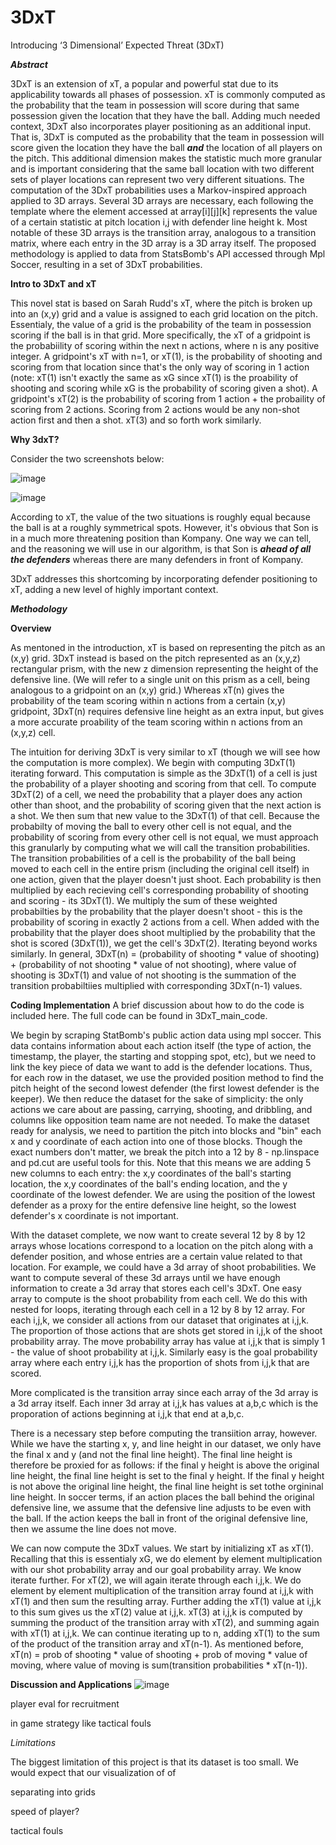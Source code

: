 # 3DxT
Introducing ‘3 Dimensional’ Expected Threat (3DxT) 

***Abstract***

3DxT is an extension of xT, a popular and powerful stat due to its applicability towards all phases of possession. xT is commonly computed as the probability that the team in possession will score during that same possession given the location that they have the ball. Adding much needed context, 3DxT also incorporates player positioning as an additional input. That is, 3DxT is computed as the probability that the team in possession will score given the location they have the ball ***and*** the location of all players on the pitch. This additional dimension makes the statistic much more granular and is important considering that the same ball location with two different sets of player locations can represent two very different situations. The computation of the 3DxT probabilities uses a Markov-inspired approach applied to 3D arrays. Several 3D arrays are necessary, each following the template where the element accessed at array[i][j][k] represents the value of a certain statistic at pitch location i,j with defender line height k. Most notable of these 3D arrays is the transition array, analogous to a transition matrix, where each entry in the 3D array is a 3D array itself. The proposed methodology is applied to data from StatsBomb's API accessed through Mpl Soccer, resulting in a set of 3DxT probabilities.



**Intro to 3DxT and xT**

This novel stat is based on Sarah Rudd's xT, where the pitch is broken up into an (x,y) grid and a value is assigned to each grid location on the pitch. Essentialy, the value of a grid is the probability of the team in possession scoring if the ball is in that grid. More specifically, the xT of a gridpoint is the probabiility of scoring within the next n actions, where n is any positive integer. A gridpoint's xT with n=1, or xT(1), is the probability of shooting and scoring from that location since that's the only way of scoring in 1 action (note: xT(1) isn't exactly the same as xG since xT(1) is the proability of shooting and scoring while xG is the probability of scoring given a shot). A gridpoint's xT(2) is the probability of scoring from 1 action + the probaility of scoring from 2 actions. Scoring from 2 actions would be any non-shot action first and then a shot. xT(3) and so forth work similarly. 



**Why 3dxT?**

Consider the two screenshots below:

![image](https://github.com/jeremy9k27/3DxT/assets/118779230/a586ab4d-47c9-4219-a7ee-2f8f99263ccd)

![image](https://github.com/jeremy9k27/3DxT/assets/118779230/491470c4-0601-4c1e-8553-0a0b56039ee4)

According to xT, the value of the two situations is roughly equal because the ball is at a roughly symmetrical spots. However, it's obvious that Son is in a much more threatening position than Kompany. One way we can tell, and the reasoning we will use in our algorithm, is that Son is ***ahead of all the defenders*** whereas there are many defenders in front of Kompany.


3DxT addresses this shortcoming by incorporating defender positioning to xT, adding a new level of highly important context.


***Methodology***

**Overview**

As mentoned in the introduction, xT is based on representing the pitch as an (x,y) grid. 3DxT instead is based on the pitch represented as an (x,y,z) rectangular prism, with the new z dimension representing the height of the defensive line. (We will refer to a single unit on this prism as a cell, being analogous to a gridpoint on an (x,y) grid.) Whereas xT(n) gives the probability of the team scoring within n actions from a certain (x,y) gridpoint, 3DxT(n) requires defensive line height as an extra input, but gives a more accurate proability of the team scoring within n actions from an (x,y,z) cell. 

The intuition for deriving 3DxT is very similar to xT (though we will see how the computation is more complex). We begin with computing 3DxT(1) iterating forward. This computation is simple as the 3DxT(1) of a cell is just the probability of a player shooting and scoring from that cell. To compute 3DxT(2) of a cell, we need the probability that a player does any action other than shoot, and the probability of scoring given that the next action is a shot. We then sum that new value to the 3DxT(1) of that cell. Because the probabilty of moving the ball to every other cell is not equal, and the probability of scoring from every other cell is not equal, we must approach this granularly by computing what we will call the transition probabilities. The transition probabilities of a cell is the probability of the ball being moved to each cell in the entire prism (including the original cell itself) in one action, given that the player doesn't just shoot. Each probability is then multiplied by each recieving cell's corresponding probability of shooting and scoring - its 3DxT(1). We multiply the sum of these weighted probabilties by the probability that the player doesn't shoot - this is the probability of scoring in exactly 2 actions from a cell. When added with the probability that the player does shoot multiplied by the probability that the shot is scored (3DxT(1)), we get the cell's 3DxT(2). Iterating beyond works similarly. In general, 
3DxT(n) = (probability of shooting * value of shooting) + (probability of not shooting * value of not shooting), where value of shooting is 3DxT(1) and value of not shooting is the summation of the transition probabiltiies multiplied with corresponding 3DxT(n-1) values. 


**Coding Implementation**
A brief discussion about how to do the code is included here. The full code can be found in 3DxT_main_code. 

We begin by scraping StatBomb's public action data using mpl soccer. This data contains information about each action itself (the type of action, the timestamp, the player, the starting and stopping spot, etc), but we need to link the key piece of data we want to add is the defender locations. Thus, for each row in the dataset, we use the provided position method to find the pitch height of the second lowest defender (the first lowest defender is the keeper). We then reduce the dataset for the sake of simplicity: the only actions we care about are passing, carrying, shooting, and dribbling, and columns like opposition team name are not needed. To make the dataset ready for analysis, we need to partition the pitch into blocks and "bin" each x and y coordinate of each action into one of those blocks. Though the exact numbers don't matter, we break the pitch into a 12 by 8 - np.linspace and pd.cut are useful tools for this. Note that this means we are adding 5 new columns to each entry: the x,y coordinates of the ball's starting location, the x,y coordinates of the ball's ending location, and the y coordinate of the lowest defender. We are using the position of the lowest defender as a proxy for the entire defensive line height, so the lowest defender's x coordinate is not important.

With the dataset complete, we now want to create several 12 by 8 by 12 arrays whose locations correspond to a location on the pitch along with a defender position, and whose entries are a certain value related to that location. For example, we could have a 3d array of shoot probabilities. We want to compute several of these 3d arrays until we have enough information to create a 3d array that stores each cell's 3DxT. One easy array to compute is the shoot probability from each cell. We do this with nested for loops, iterating through each cell in a 12 by 8 by 12 array. For each i,j,k, we consider all actions from our dataset that originates at i,j,k. The proportion of those actions that are shots get stored in i,j,k of the shoot probability array. The move probability array has value at i,j,k that is simply 1 - the value of shoot probability at i,j,k. Similarly easy is the goal probability array where each entry i,j,k has the proportion of shots from i,j,k that are scored.

More complicated is the transition array since each array of the 3d array is a 3d array itself. Each inner 3d array at i,j,k has values at a,b,c which is the proporation of actions beginning at i,j,k that end at a,b,c. 

There is a necessary step before computing the transiition array, however. While we have the starting x, y, and line height in our dataset, we only have the final x and y (and not the final line height). The final line height is therefore be proxied for as follows: if the final y height is above the original line height, the final line height is set to the final y height. If the final y height is not above the original line height, the final line height is set tothe orgininal line height. In soccer terms, if an action places the ball behind the original defensive line, we assume that the defensive line adjusts to be even with the ball. If the action keeps the ball in front of the original defensive line, then we assume the line does not move.

We can now compute the 3DxT values. We start by initializing xT as xT(1). Recalling that this is essentialy xG, we do element by element multiplication with our shot probability array and our goal probability array. We know iterate further. For xT(2), we will again iterate through each i,j,k. We do element by element multiplication of the transition array found at i,j,k with xT(1) and then sum the resulting array. Further adding the xT(1) value at i,j,k to this sum gives us the xT(2) value at i,j,k. xT(3) at i,j,k is computed by summing the product of the transition array with xT(2), and summing again with xT(1) at i,j,k. We can continue iterating up to n, adding xT(1) to the sum of the product of the transition array and xT(n-1). As mentioned before, xT(n) = prob of shooting * value of shooting + prob of moving * value of moving, where value of moving is sum(transition probabilities * xT(n-1)).



**Discussion and Applications**
![image](https://github.com/jeremy9k27/3DxT/assets/118779230/044b0bcb-1c16-495d-b577-c83e34d7dd3c)

player eval for recruitment

in game strategy like tactical fouls



*Limitations*

The biggest limitation of this project is that its dataset is too small. We would expect that our visualization of of 

separating into grids

speed of player?


tactical fouls

